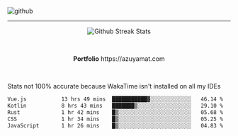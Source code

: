 ![github](https://media.discordapp.net/attachments/881363147364118528/1142610121697021952/background.png?width=1000&height=300)<br>
___
<p align="center">
  <img alt="Github Streak Stats" src="https://streak-stats.demolab.com?user=Azuyamat&theme=transparent&hide_border=true"/>
</p><br>
<p align="center">
      <strong>Portfolio</strong> https://azuyamat.com
</p><br>

Stats not 100% accurate because WakaTime isn't installed on all my IDEs
<!--START_SECTION:waka-->

```txt
Vue.js           13 hrs 49 mins  ███████████▓░░░░░░░░░░░░░   46.14 %
Kotlin           8 hrs 43 mins   ███████▒░░░░░░░░░░░░░░░░░   29.10 %
Rust             1 hr 42 mins    █▒░░░░░░░░░░░░░░░░░░░░░░░   05.68 %
CSS              1 hr 34 mins    █▒░░░░░░░░░░░░░░░░░░░░░░░   05.25 %
JavaScript       1 hr 26 mins    █▒░░░░░░░░░░░░░░░░░░░░░░░   04.83 %
```

<!--END_SECTION:waka-->
